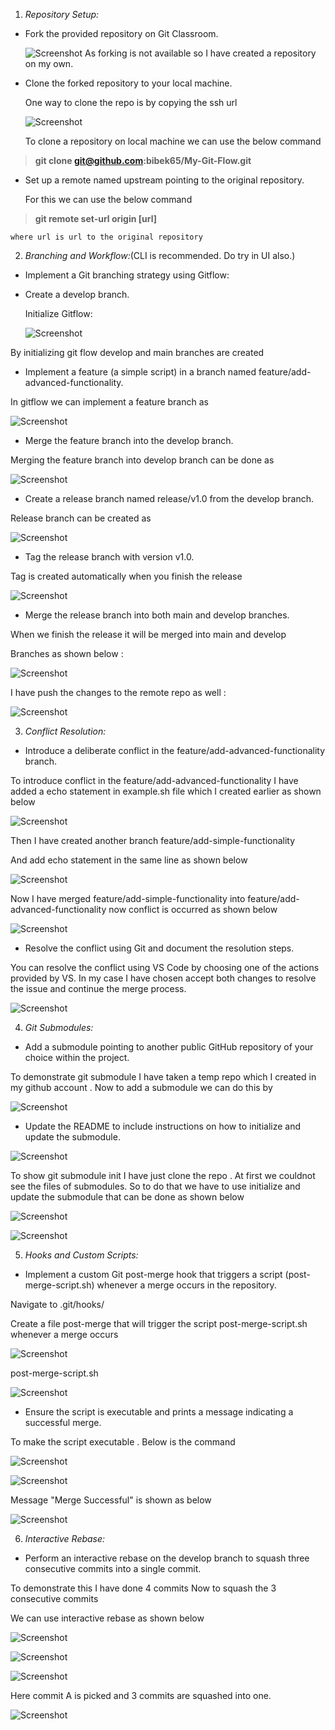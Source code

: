 1.  _Repository Setup:_

- Fork the provided repository on Git Classroom.

  ![Screenshot](materials/1.png)
  As forking is not available so I have created a repository on my own.

- Clone the forked repository to your local machine.

  One way to clone the repo is by copying the ssh url

  ![Screenshot](materials/2.png)

  To clone a repository on local machine we can use the below command

> **git clone git@github.com:bibek65/My-Git-Flow.git**

- Set up a remote named upstream pointing to the original repository.

  For this we can use the below command

> **git remote set-url origin [url]**

    where url is url to the original repository

2.  _Branching and Workflow:_(CLI is recommended. Do try in UI also.)

- Implement a Git branching strategy using Gitflow:

- Create a develop branch.

  Initialize Gitflow:

  ![Screenshot](materials/3.png)

By initializing git flow develop and main branches are created

- Implement a feature (a simple script) in a branch named feature/add-advanced-functionality.

In gitflow we can implement a feature branch as

![Screenshot](materials/4.png)

- Merge the feature branch into the develop branch.

Merging the feature branch into develop branch can be done as

![Screenshot](materials/5.png)

- Create a release branch named release/v1.0 from the develop branch.

Release branch can be created as

![Screenshot](materials/6.png)

- Tag the release branch with version v1.0.

Tag is created automatically when you finish the release

![Screenshot](materials/7.png)

- Merge the release branch into both main and develop branches.

When we finish the release it will be merged into main and develop

Branches as shown below :

![Screenshot](materials/8.png)

I have push the changes to the remote repo as well :

![Screenshot](materials/9.png)

3.  _Conflict Resolution:_

- Introduce a deliberate conflict in the feature/add-advanced-functionality branch.

To introduce conflict in the feature/add-advanced-functionality I have added a echo statement in example.sh file which I created earlier as shown below

![Screenshot](materials/10.png)

Then I have created another branch feature/add-simple-functionality

And add echo statement in the same line as shown below

![Screenshot](materials/11.png)

Now I have merged feature/add-simple-functionality into feature/add-advanced-functionality now conflict is occurred as shown below

![Screenshot](materials/12.png)

- Resolve the conflict using Git and document the resolution steps.

You can resolve the conflict using VS Code by choosing one of the actions provided by VS. In my case I have chosen accept both changes to resolve the issue and continue the merge process.

![Screenshot](materials/13.png)

4. _Git Submodules:_

- Add a submodule pointing to another public GitHub repository of your choice within the project.

To demonstrate git submodule I have taken a temp repo which I created in my github account . Now to add a submodule we can do this by

![Screenshot](materials/14.png)

- Update the README to include instructions on how to initialize and update the submodule.

![Screenshot](materials/15.png)

To show git submodule init I have just clone the repo . At first we couldnot see the files of submodules. So to do that we have to use initialize and update the submodule that can be done as shown below

![Screenshot](materials/16.png)

![Screenshot](materials/17.png)

5.  _Hooks and Custom Scripts:_

- Implement a custom Git post-merge hook that triggers a script (post-merge-script.sh) whenever a merge occurs in the repository.

Navigate to .git/hooks/

Create a file post-merge that will trigger the script post-merge-script.sh whenever a merge occurs

![Screenshot](materials/18.png)

post-merge-script.sh

![Screenshot](materials/19.png)

- Ensure the script is executable and prints a message indicating a successful merge.

To make the script executable . Below is the command

![Screenshot](materials/20.png)

![Screenshot](materials/21.png)

Message "Merge Successful" is shown as below

![Screenshot](materials/22.png)

6.  _Interactive Rebase:_

- Perform an interactive rebase on the develop branch to squash three consecutive commits into a single commit.

To demonstrate this I have done 4 commits Now to squash the 3 consecutive commits

We can use interactive rebase as shown below

![Screenshot](materials/23.png)

![Screenshot](materials/24.png)

![Screenshot](materials/25.png)

Here commit A is picked and 3 commits are squashed into one.

![Screenshot](materials/26.png)
